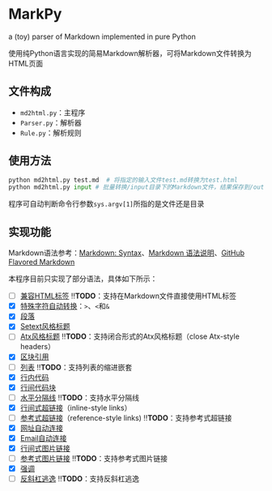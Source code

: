 # MarkPy
a (toy) parser of Markdown implemented in pure Python

使用纯Python语言实现的简易Markdown解析器，可将Markdown文件转换为HTML页面

## 文件构成

+ `md2html.py`：主程序
+ `Parser.py`：解析器
+ `Rule.py`：解析规则

## 使用方法

``` python
python md2html.py test.md  # 将指定的输入文件test.md转换为test.html
python md2html.py input # 批量转换/input目录下的Markdown文件，结果保存到/output目录
```

程序可自动判断命令行参数`sys.argv[1]`所指的是文件还是目录

## 实现功能

Markdown语法参考：[Markdown: Syntax](http://daringfireball.net/projects/markdown/syntax)、[Markdown 语法说明](http://wowubuntu.com/markdown/index.html)、[GitHub Flavored Markdown](https://help.github.com/articles/github-flavored-markdown)

本程序目前只实现了部分语法，具体如下所示：

- [ ] [兼容HTML标签](http://daringfireball.net/projects/markdown/syntax#html)   :bangbang:**TODO**：支持在Markdown文件直接使用HTML标签
- [x] [特殊字符自动转换](http://daringfireball.net/projects/markdown/syntax#autoescape)：`>`、`<`和`&`
- [x] [段落](http://daringfireball.net/projects/markdown/syntax#p)
- [x] [Setext风格标题](http://daringfireball.net/projects/markdown/syntax#header)
- [ ] [Atx风格标题](http://daringfireball.net/projects/markdown/syntax#header)   :bangbang:**TODO**：支持闭合形式的Atx风格标题（close Atx-style headers）
- [x] [区块引用](http://daringfireball.net/projects/markdown/syntax#blockquote)
- [ ] [列表](http://daringfireball.net/projects/markdown/syntax#list)   :bangbang:**TODO**：支持列表的缩进嵌套
- [x] [行内代码](http://daringfireball.net/projects/markdown/syntax#code)
- [x] [行间代码块](https://help.github.com/articles/github-flavored-markdown/#fenced-code-blocks)
- [ ] [水平分隔线](http://daringfireball.net/projects/markdown/syntax#hr)   :bangbang:**TODO**：支持水平分隔线
- [x] [行间式超链接](http://daringfireball.net/projects/markdown/syntax#link)（inline-style links）
- [ ] [参考式超链接](http://daringfireball.net/projects/markdown/syntax#link)（reference-style links)   :bangbang:**TODO**：支持参考式超链接
- [x] [网址自动连接](http://daringfireball.net/projects/markdown/syntax#autolink)
- [x] [Email自动连接](http://daringfireball.net/projects/markdown/syntax#autolink)
- [x] [行间式图片链接](http://daringfireball.net/projects/markdown/syntax#img)
- [ ] [参考式图片链接](http://daringfireball.net/projects/markdown/syntax#img)    :bangbang:**TODO**：支持参考式图片链接
- [x] [强调](http://daringfireball.net/projects/markdown/syntax#em)
- [ ] [反斜杠逃逸](http://daringfireball.net/projects/markdown/syntax#backslash)   :bangbang:**TODO**：支持反斜杠逃逸